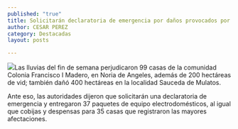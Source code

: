 ```yaml
---
published: "true"
title: Solicitarán declaratoria de emergencia por daños provocados por lluvias en Noria de Angeles
author: CESAR PEREZ
category: Destacadas
layout: posts

---
```


![](http://i.imgur.com/sAbgacym.jpg)Las lluvias del fin de semana perjudicaron 99 casas de la comunidad Colonia Francisco I Madero, en Noria de Angeles, además de 200 hectáreas de vid; también dañó 400 hectáreas en la localidad Sauceda de Mulatos.

Ante eso, las autoridades dijeron que solicitarán una declaratoria de emergencia y entregaron 37 paquetes de equipo electrodomésticos, al igual que cobijas y despensas para 35 casas que registraron las mayores afectaciones.
